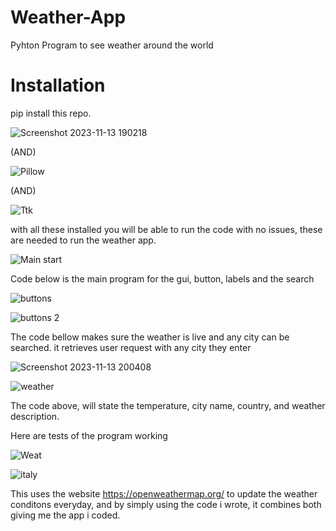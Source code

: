 # Weather-App
Pyhton Program to see weather around the world

# Installation
pip install this repo.

![Screenshot 2023-11-13 190218](https://github.com/HassanMTS/Weather-App/assets/150341521/c01995f7-e2fb-40b9-98fd-559ab9973f59)

(AND)

![Pillow](https://github.com/HassanMTS/Weather-App/assets/150341521/766c4d3e-88a5-454c-9e55-84a700e22a96)

(AND)

![Ttk](https://github.com/HassanMTS/Weather-App/assets/150341521/6d8369ae-d447-448e-8b89-3abb614b32e1)

with all these installed you will be able to run the code with no issues, these are needed to run the weather app.

![Main start](https://github.com/HassanMTS/Weather-App/assets/150341521/180451e2-cf9f-4af7-949d-f33780497f27)

Code below is the main program for the gui, button, labels and the search

![buttons](https://github.com/HassanMTS/Weather-App/assets/150341521/51a44166-1723-4ec6-8872-a944d9c7146f)

![buttons 2](https://github.com/HassanMTS/Weather-App/assets/150341521/98a3290f-ef50-4181-96c6-fc7a8863665c)

The code bellow makes sure the weather is live and any city can be searched.
it retrieves user request with any city they enter

![Screenshot 2023-11-13 200408](https://github.com/HassanMTS/Weather-App/assets/150341521/084f5d1c-5fa5-44cc-bc61-8d08ae5f2643)

![weather](https://github.com/HassanMTS/Weather-App/assets/150341521/2a616e53-253d-4616-a118-07bc76b6f4fa)

The code above, will state the temperature, city name, country, and weather description.

Here are tests of the program working

![Weat](https://github.com/HassanMTS/Weather-App/assets/150341521/a84b5725-1dd7-45e1-aef8-2e688a515c2b)

![italy](https://github.com/HassanMTS/Weather-App/assets/150341521/e6626587-2a30-4863-9de0-e55a72454cdb) 

This uses the website https://openweathermap.org/ to update the weather conditons everyday, and by simply using the code i wrote, it combines both giving me the app i coded.

